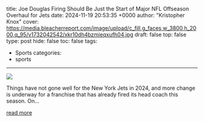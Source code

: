 title: Joe Douglas Firing Should Be Just the Start of Major NFL Offseason Overhaul for Jets
date: 2024-11-19 20:53:35 +0000
author: "Kristopher Knox"
cover: https://media.bleacherreport.com/image/upload/c_fill,g_faces,w_3800,h_2000,q_95/v1732042542/xkr10dh4bzmieqxufh04.jpg
draft: false
top: false
type: post
hide: false
toc: false
tags:
  - Sports
categories:
  - sports
---

![](https://media.bleacherreport.com/image/upload/c_fill,g_faces,w_3800,h_2000,q_95/v1732042542/xkr10dh4bzmieqxufh04.jpg)

Things have not gone well for the New York Jets in 2024, and more change is underway for a franchise that has already fired its head coach this season. On…

[read more](https://bleacherreport.com/articles/10144016-joe-douglas-firing-should-be-just-the-start-of-major-nfl-offseason-overhaul-for-jets)
